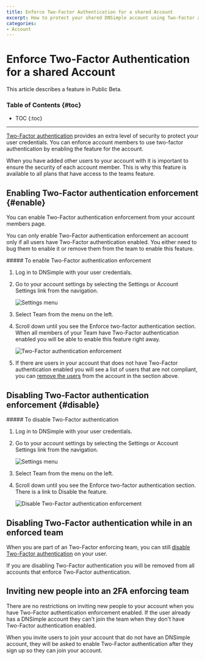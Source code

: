 ```yaml
---
title: Enforce Two-Factor Authentication for a shared Account
excerpt: How to protect your shared DNSimple account using Two-Factor authentication enforcement.
categories:
- Account
---
```


# Enforce Two-Factor Authentication for a shared Account

<info>
This article describes a feature in Public Beta.
</info>

### Table of Contents {#toc}

* TOC
{:toc}

---

[Two-Factor authentication](/articles/two-factor-authentication/) provides an extra level of security to protect your user credentials. You can enforce account members to use two-factor authentication by enabling the feature for the account.

When you have added other users to your account with it is important to ensure the security of each account member. This is why this feature is available to all plans that have access to the teams feature.

## Enabling Two-Factor authentication enforcement {#enable}

You can enable Two-Factor authentication enforcement from your account members page.

You can only enable Two-Factor authentication enforcement an account only if all users have Two-Factor authentication enabled. You either need to bug them to enable it or remove them from the team to enable this feature.

<div class="section-steps" markdown="1">
##### To enable Two-Factor authentication enforcement

1.  Log in to DNSimple with your user credentials.
1.  Go to your account settings by selecting the <label>Settings</label> or <label>Account Settings</label> link from the navigation.

    ![Settings menu](/files/account-settings-access.jpg)

1.  Select <label>Team</label> from the menu on the left.
1.  Scroll down until you see the <label>Enforce two-factor authentication</label> section. When all members of your Team have Two-Factor authentication enabled you will be able to enable this feature right away.

    ![Two-Factor authentication enforcement](/files/account-2fa-enforcement.png)

1.  If there are users in your account that does not have Two-Factor authentication enabled you will see a list of users that are not compliant, you can [remove the users](/articles/account-users/#removing-members-from-an-account) from the account in the section above.
</div>


## Disabling Two-Factor authentication enforcement {#disable}

<div class="section-steps" markdown="1">
##### To disable Two-Factor authentication

1.  Log in to DNSimple with your user credentials.
1.  Go to your account settings by selecting the <label>Settings</label> or <label>Account Settings</label> link from the navigation.

    ![Settings menu](/files/account-settings-access.jpg)

1.  Select <label>Team</label> from the menu on the left.
1.  Scroll down until you see the <label>Enforce two-factor authentication</label> section. There is a link to <label>Disable</label> the feature.

    ![Disable Two-Factor authentication enforcement](/files/account-disable-2fa-enforcement.png)
</div>


## Disabling Two-Factor authentication while in an enforced team

When you are part of an Two-Factor enforcing team, you can still [disable Two-Factor authentication](http://localhost:3000/articles/two-factor-authentication/#disable) on your user.

<warning>
If you are disabling Two-Factor authentication you will be removed from all accounts that enforce Two-Factor authentication.
</warning>


## Inviting new people into an 2FA enforcing team

There are no restrictions on inviting new people to your account when you have Two-Factor authentication enforcement enabled. If the user already has a DNSimple account they can't join the team when they don't have Two-Factor authentication enabled.

When you invite users to join your account that do not have an DNSimple account, they will be asked to enable Two-Factor authentication after they sign up so they can join your account.
